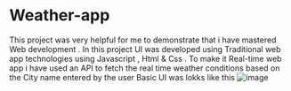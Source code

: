 # Weather-app
This project was very helpful for me to demonstrate that i have mastered Web development . 
In this project UI was developed using Traditional web app  technologies using Javascript , Html & Css . To make it Real-time web app i have used an API to fetch the real time weather conditions based on the City name entered by the user
Basic UI was lokks like this 
![image](https://github.com/user-attachments/assets/ecefc592-2e41-4189-8434-e45ba19db44d)
